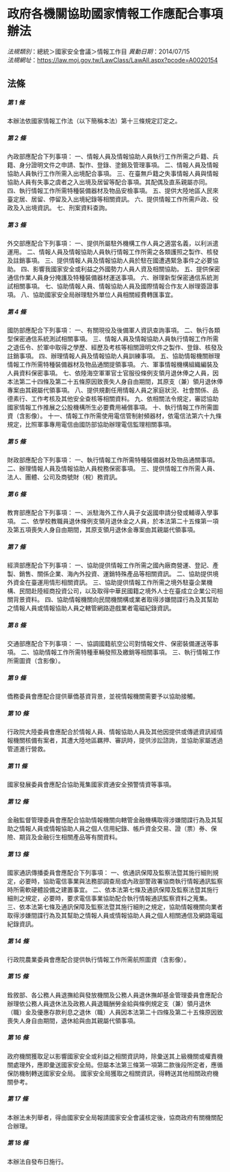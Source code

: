 # 政府各機關協助國家情報工作應配合事項辦法

*法規類別*：總統＞國家安全會議＞情報工作目
*異動日期*：2014/07/15  
*法規網址*：https://law.moj.gov.tw/LawClass/LawAll.aspx?pcode=A0020154



## 法條
##### 第 1 條
本辦法依國家情報工作法（以下簡稱本法）第十三條規定訂定之。

##### 第 2 條
內政部應配合下列事項：
一、情報人員及情報協助人員執行工作所需之戶籍、兵籍、身分證明文件之申請、製作、登錄、塗銷及管理事項。
二、情報人員及情報協助人員執行工作所需入出境配合事項。
三、在臺無戶籍之失事情報人員與情報協助人員有失事之虞者之入出境及居留等配合事項。其配偶及直系親屬亦同。
四、執行情報工作所需特種裝備器材及物品安檢事項。
五、提供大陸地區人民來臺定居、居留、停留及入出境紀錄等相關資訊。
六、提供情報工作所需戶政、役政及入出境資訊。
七、刑案資料查詢。

##### 第 3 條
外交部應配合下列事項：
一、提供所屬駐外機構工作人員之適當名義，以利派遣運用。
二、情報人員及情報協助人員執行情報工作所需之各類護照之製作、核發及註銷事項。
三、提供情報人員及情報協助人員於駐在國遭遇緊急事件之必要協助。
四、影響我國家安全或利益之外國勢力人員人資及相關協助。
五、提供保密通信作業人員身分掩護及特種裝備器材運送事項。
六、辦理新型保密通信系統測試相關事項。
七、協助情報人員、情報協助人員及國際情報合作友人辦理簽證事項。
八、協助國家安全局辦理駐外單位人員相關經費轉匯事宜。

##### 第 4 條
國防部應配合下列事項：
一、有關現役及後備軍人資訊查詢事項。
二、執行各類型保密通信系統測試相關事項。
三、情報人員及情報協助人員執行情報工作所需之退伍令、於軍中取得之學歷、經歷及考核等相關證明文件之製作、登錄、核發及註銷事項。
四、辦理情報人員及情報協助人員訓練事項。
五、協助情報機關辦理情報工作所需特種裝備器材及物品通關提領事項。
六、軍事情報機構組織編裝及人員資料保密事項。
七、依陸海空軍軍官士官服役條例支領月退休俸之人員，因本法第二十四條及第二十五條原因致喪失人身自由期間，其原支（兼）領月退休俸專案由其親屬代領事項。
八、提供規劃任用情報人員之家庭狀況、社會關係、品德素行、工作考核及其他安全查核等相關資料。
九、依相關法令規定，審認協助國家情報工作推展之公股機構所生必要費用補償事項。
十、執行情報工作所需圖資（含影像）。
十一、情報工作所需使用電信管制射頻器材，依電信法第六十九條規定，比照軍事專用電信由國防部協助辦理電信監理相關事項。

##### 第 5 條
財政部應配合下列事項：
一、執行情報工作所需特種裝備器材及物品通關事項。
二、辦理情報人員及情報協助人員稅務保密事項。
三、提供情報工作所需人員、法人、團體、公司及商號財（稅）務資訊。

##### 第 6 條
教育部應配合下列事項：
一、派駐海外工作人員子女返國申請分發或輔導入學事項。
二、依學校教職員退休條例支領月退休金之人員，於本法第二十五條第一項及第五項喪失人身自由期間，其原支領月退休金專案由其親屬代領事項。

##### 第 7 條
經濟部應配合下列事項：
一、協助提供情報工作所需之國內廠商營運、登記、產製、銷售、關係企業、海內外投資、運銷特殊產品等相關資訊。
二、協助提供境外資金在臺運用情形相關資訊。
三、協助提供情報工作所需之境外駐臺企業機構、民間赴陸經商投資公司，以及取得中華民國籍之境外人士在臺成立企業公司相關背景資料。
四、協助情報機關向民間機關構或業者取得涉嫌間諜行為及其幫助之情報人員或情報協助人員之轄管網路遊戲業者電磁紀錄資訊。

##### 第 8 條
交通部應配合下列事項：
一、協調國籍航空公司對情報文件、保密裝備運送等事項。
二、協助情報工作所需特種車輛發照及繳銷等相關事項。
三、執行情報工作所需圖資（含影像）。

##### 第 9 條
僑務委員會應配合提供華僑基資背景，並視情報機關需要予以協助接觸。

##### 第 10 條
行政院大陸委員會應配合於情報人員、情報協助人員及其他因提供或傳遞資訊經情報機關核備有案者，其遭大陸地區羈押、審訊時，提供涉訟諮詢，並協助家屬透過管道進行營救。

##### 第 11 條
國家發展委員會應配合協助蒐集國家資通安全預警情資等事項。

##### 第 12 條
金融監督管理委員會應配合協助情報機關向轄管金融機構取得涉嫌間諜行為及其幫助之情報人員或情報協助人員之個人信用紀錄、帳戶資金交易、證（票）券、保險、期貨及金融衍生相關產品等有關資料。

##### 第 13 條
國家通訊傳播委員會應配合下列事項：
一、依通訊保障及監察法暨其施行細則規定，必要時，協助電信事業與法務部調查局或內政部警政署協商執行情報通訊監察時所需軟硬體設備之建置事宜。
二、依本法第七條及通訊保障及監察法暨其施行細則之規定，必要時，要求電信事業協助配合執行情報通訊監察資料之蒐集。
三、依本法第七條及通訊保障及監察法暨其施行細則之規定，協助情報機關向業者取得涉嫌間諜行為及其幫助之情報人員或情報協助人員之個人相關通信及網路電磁紀錄資訊。

##### 第 14 條
行政院農業委員會應配合提供執行情報工作所需航照圖資（含影像）。

##### 第 15 條
銓敘部、各公務人員退撫給與發放機關及公務人員退休撫卹基金管理委員會應配合辦理依公務人員退休法及政務人員退職酬勞金給與條例規定支（兼）領月退休（職）金及優惠存款利息之退休（職）人員因本法第二十四條及第二十五條原因致喪失人身自由期間，退休給與由其親屬代領事項。

##### 第 16 條
政府機關獲取足以影響國家安全或利益之相關資訊時，除彙送其上級機關或權責機關處理外，應即彙送國家安全局。但屬本法第三條第一項第二款後段所定者，應循保防機制轉送國家安全局。
國家安全局獲取之相關資訊，得轉送其他相關政府機關參考。

##### 第 17 條
本辦法未列舉者，得由國家安全局報請國家安全會議核定後，協商政府有關機關配合辦理。

##### 第 18 條
本辦法自發布日施行。


